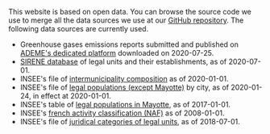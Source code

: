 This website is based on open data. You can browse the source code we use to merge all the data sources we use at our
[GitHub repository](https://github.com/OpenCarbonWatch/France). The following data sources are currently used.

* Greenhouse gases emissions reports submitted and published on [ADEME's dedicated platform](http://www.bilans-ges.ademe.fr/fr/bilanenligne/bilans/index/siGras/0) downloaded on 2020-07-25.
* [SIRENE database](https://www.data.gouv.fr/fr/datasets/base-sirene-des-entreprises-et-de-leurs-etablissements-siren-siret/) of legal units and their establishments, as of 2020-07-01.
* INSEE's file of [intermunicipality composition](https://www.insee.fr/fr/information/2510634) as of 2020-01-01.
* INSEE's file of [legal populations (except Mayotte)](https://www.insee.fr/fr/statistiques/4265439?sommaire=4265511) by city, as of 2020-01-24, in effect at 2020-01-01.
* INSEE's table of [legal populations in Mayotte](https://www.insee.fr/fr/statistiques/3291775), as of 2017-01-01.
* INSEE's [french activity classification (NAF)](https://www.data.gouv.fr/fr/datasets/nomenclature-dactivites-francaise-naf/) as of 2008-01-01.
* INSEE's file of [juridical categories of legal units](https://www.insee.fr/fr/information/2028129), as of 2018-07-01.
